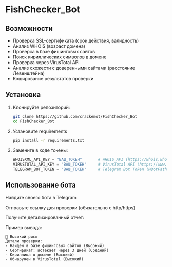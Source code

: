 # FishChecker_Bot

## Возможности

- Проверка SSL-сертификата (срок действия, валидность)
- Анализ WHOIS (возраст домена)
- Проверка в базе фишинговых сайтов
- Поиск кириллических символов в домене
- Проверка через VirusTotal API
- Анализ схожести с доверенными сайтами (расстояние Левенштейна)
- Кэширование результатов проверки

## Установка

1. Клонируйте репозиторий:
   ```bash
   git clone https://github.com/crackemot/FishChecker_Bot
   cd FishChecker_Bot

2. Установите requirements
   ```bash
   pip install -r requirements.txt

3. Замените в коде токены:

   ```python
   WHOISXML_API_KEY = "ВАШ_ТОКЕН"       # WHOIS API (https://whois.whoisxmlapi.com)
   VIRUSTOTAL_API_KEY = "ВАШ_ТОКЕН"     # VirusTotal API (https://www.virustotal.com)
   TELEGRAM_BOT_TOKEN = "ВАШ_ТОКЕН"     # Telegram Bot Token (@BotFather)

## Использование бота

Найдите своего бота в Telegram

Отправьте ссылку для проверки (обязательно с http/https)

Получите детализированный отчет:

Пример вывода:

    🔴 Высокий риск
    Детали проверки:
    - Найден в базе фишинговых сайтов (Высокий)
    - Сертификат: истекает через 3 дней (Средний)
    - Кириллица в домене (Высокий)
    - Обнаружен в VirusTotal (Высокий)
